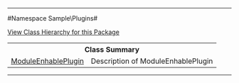 

- - -

#Namespace Sample\Plugins#

<div><a href='https://github.com/JeyDotC/Hirudo-docs/blob/master/Sample/Plugins//package-tree.md'>View Class Hierarchy for this Package</a></div>

<table class="title">
<tr><th colspan="2" class="title">Class Summary</th></tr>
<tr><td class="name"><a href="https://github.com/JeyDotC/Hirudo-docs/blob/master/Sample/Plugins/ModuleEnhablePlugin.md">ModuleEnhablePlugin</a></td><td class="description">Description of ModuleEnhablePlugin</td></tr>
</table>

- - -

